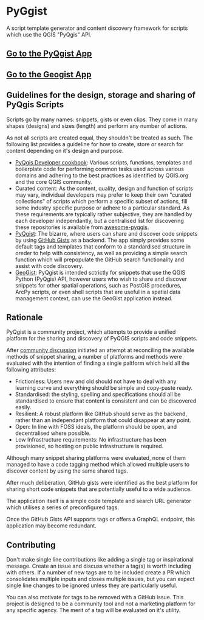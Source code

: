 # PyGgist

A script template generator and content discovery framework for scripts which use the QGIS "PyQgis" API.

## [Go to the PyQgist App](https://zacharlie.github.io/pyqgist/)

## [Go to the Geogist App](https://zacharlie.github.io/geogist/)

## Guidelines for the design, storage and sharing of PyQgis Scripts

Scripts go by many names: snippets, gists or even clips. They come in many shapes (designs) and sizes (length) and perform any number of actions.

As not all scripts are created equal, they shouldn't be treated as such. The following list provides a guideline for how to create, store or search for content depending on it's design and purpose.

- [PyQgis Developer cookbook](https://docs.qgis.org/latest/en/docs/pyqgis_developer_cookbook): Various scripts, functions, templates and boilerplate code for performing common tasks used across various domains and adhering to the best practices as identified by QGIS.org and the core QGIS community.
- Curated content: As the content, quality, design and function of scripts may vary, individual developers may prefer to keep their own "curated collections" of scripts which perform a specific subset of actions, fill some industry specific purpose or adhere to a particular standard. As these requirements are typically rather subjective, they are handled by each developer independantly, but a centralised list for discovering these repositories is available from [awesome-pyqgis](https://github.com/zacharlie/awesome-pyqgis).
- [PyQgist](https://github.com/zacharlie/pyqgist): The bizarre, where users can share and discover code snippets by using [GitHub Gists](https://gist.github.com/) as a backend. The app simply provides some default tags and templates that conform to a standardised structure in oreder to help with consistency, as well as providing a simple search function which will prepopulate the GitHub search functionality and assist with code discovery.
- [GeoGist](https://github.com/zacharlie/geogist): PyQgist is intended sctrictly for snippets that use the QGIS Python (PyQgis) API, however users who wish to share and discover snippets for other spatial operations, such as PostGIS procedures, ArcPy scripts, or even shell scripts that are useful in a spatial data management context, can use the GeoGist application instead.

## Rationale

PyQgist is a community project, which attempts to provide a unified platform for the sharing and discovery of PyQGIS scripts and code snippets.

After [community discussion](http://osgeo-org.1560.x6.nabble.com/Shared-common-library-for-PyQGIS-scripts-td5448095.html#a5448117) initiated an attempt at reconciling the available methods of snippet sharing, a number of platforms and methods were evaluated with the intention of finding a single paltform which held all the following attributes:

- Frictionless: Users new and old should not have to deal with any learning curve and everything should be simple and copy-paste ready.
- Standardised: the styling, spelling and specifications should all be standardised to ensure that content is consistent and can be discovered easily.
- Resilient: A robust platform like GitHub should serve as the backend, rather than an independant platform that could disappear at any point.
- Open: In line with FOSS ideals, the platform should be open, and decentralised where possible.
- Low Infrastructure requirements: No infrastructure has been provisioned, so hosting on public infrastructure is required.

Although many snippet sharing platforms were evaluated, none of them managed to have a code tagging method which allowed multiple users to discover content by using the same shared tags.

After much deliberation, GitHub gists were identified as the best platform for sharing short code snippets that are potentially useful to a wide audience.

The application itself is a simple code template and search URL generator which utilises a series of preconfigured tags.

Once the GitHub Gists API supports tags or offers a GraphQL endpoint, this application may become redundant.

## Contributing

Don't make single line contributions like adding a single tag or inspirational message. Create an issue and discuss whether a tag(s) is worth including with others. If a number of new tags are to be included create a PR which consolidates multiple inputs and closes multiple issues, but you can expect single line changes to be ignored unless they are particularly useful.

You can also motivate for tags to be removed with a GitHub issue. This project is designed to be a community tool and not a marketing platform for any specific agency. The merit of a tag will be evaluated on it's utility.
